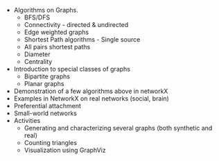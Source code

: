 
  * Algorithms on Graphs.
     * BFS/DFS
     * Connectivity - directed & undirected
     * Edge weighted graphs
     * Shortest Path algorithms - Single source
     * All pairs shortest paths
     * Diameter
     * Centrality
  * Introduction to special classes of graphs
     * Bipartite graphs
     * Planar graphs
  * Demonstration of a few algorithms above in networkX
  * Examples in NetworkX on real networks (social, brain)
  * Preferential attachment
  * Small-world networks
  * Activities
     * Generating and characterizing several graphs (both synthetic and real)
     * Counting triangles
     * Visualization using GraphViz


